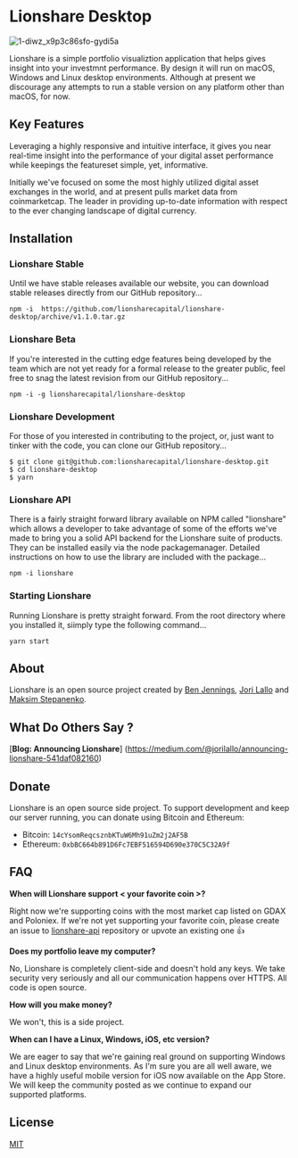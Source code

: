 # Lionshare Desktop

![1-diwz_x9p3c86sfo-gydi5a](https://cloud.githubusercontent.com/assets/31465/22240931/0e1f9c58-e1d2-11e6-9c28-d7cbd3b3f03b.png)

Lionshare is a simple portfolio visualiztion application that helps gives insight into your investmnt performance. By design it will run on macOS, Windows and Linux desktop environments. Although at present we discourage any attempts to run a stable version on any platform other than macOS, for now.

## Key Features

Leveraging a highly responsive and intuitive interface, it gives you near real-time insight into the performance of your digital asset performance while keepings the featureset simple, yet, informative.

Initially we've focused on some the most highly utilized digital asset exchanges in the world, and at present pulls market data from coinmarketcap. The leader in providing up-to-date information with respect to the ever changing landscape of digital currency.

## Installation

### Lionshare Stable

Until we have stable releases available our website, you can download stable releases directly from our GitHub repository...

    npm -i  https://github.com/lionsharecapital/lionshare-desktop/archive/v1.1.0.tar.gz

### Lionshare Beta

If you're interested in the cutting edge features being developed by the team which are not yet ready for a formal release to the greater public, feel free to snag the latest revision from our GitHub repository...

    npm -i -g lionsharecapital/lionshare-desktop

### Lionshare Development

For those of you interested in contributing to the project, or, just want to tinker with the code, you can clone our GitHub repository...

    $ git clone git@github.com:lionsharecapital/lionshare-desktop.git
    $ cd lionshare-desktop
    $ yarn

### Lionshare API

There is a fairly straight forward library available on NPM called "lionshare" which allows a developer to take advantage of some of the efforts we've made to bring you a solid API backend for the Lionshare suite of products. They can be installed easily via the node packagemanager. Detailed instructions on how to use the library are included with the package...

    npm -i lionshare


### Starting Lionshare

Running Lionshare is pretty straight forward. From the root directory where you installed it, siimply type the following command...

    yarn start

## About

Lionshare is an open source project created by [Ben Jennings](https://twitter.com/benjennin_gs), [Jori Lallo](https://twitter.com/jorilallo) and [Maksim Stepanenko](https://twitter.com/maksim_s).

## What Do Others Say ?

[**Blog: Announcing Lionshare**]
(https://medium.com/@jorilallo/announcing-lionshare-541daf082160)

## Donate

Lionshare is an open source side project. To support development and keep our server running, you can donate using Bitcoin and Ethereum:

- Bitcoin: `14cYsomReqcsznbKTuW6Mh91uZm2j2AF5B`
- Ethereum: `0xbBC664b891D6Fc7EBF516594D690e370C5C32A9f`

## FAQ

**When will Lionshare support < your favorite coin >?**

Right now we're supporting coins with the most market cap listed on GDAX and Poloniex. If we're not yet supporting your favorite coin, please create an issue to [lionshare-api](https://github.com/lionsharecapital/lionshare-api/issues) repository or upvote an existing one :+1:

**Does my portfolio leave my computer?**

No, Lionshare is completely client-side and doesn't hold any keys. We take security very seriously and all our communication happens over HTTPS. All code is open source.

**How will you make money?**

We won't, this is a side project.

**When can I have a Linux, Windows, iOS, etc version?**

We are eager to say that we're gaining real ground on supporting Windows and Linux desktop environments. As I'm sure you are all well aware, we have a highly useful mobile version for iOS now available on the App Store.  We will keep the community posted as we continue to expand our supported platforms.

## License

[MIT](https://opensource.org/licenses/MIT)

